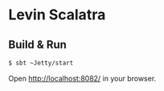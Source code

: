 # Levin Scalatra #

## Build & Run ##

```sh
$ sbt ~Jetty/start
```

Open [http://localhost:8082/](http://localhost:8082/) in your browser.
